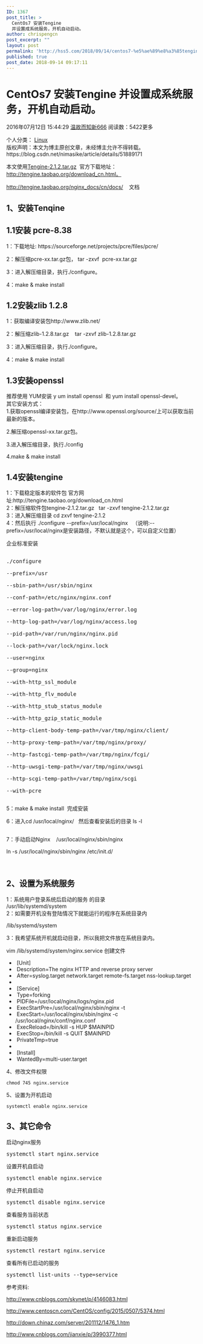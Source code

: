 ```yaml
---
ID: 1367
post_title: >
  CentOs7 安装Tengine
  并设置成系统服务，开机自动启动。
author: chrispengcn
post_excerpt: ""
layout: post
permalink: 'http://hss5.com/2018/09/14/centos7-%e5%ae%89%e8%a3%85tengine-%e5%b9%b6%e8%ae%be%e7%bd%ae%e6%88%90%e7%b3%bb%e7%bb%9f%e6%9c%8d%e5%8a%a1%ef%bc%8c%e5%bc%80%e6%9c%ba%e8%87%aa%e5%8a%a8%e5%90%af%e5%8a%a8%e3%80%82/'
published: true
post_date: 2018-09-14 09:17:11
---
```

<div class="article-header-box">
<div class="article-header">
<div class="article-title-box">
<h1 class="title-article">CentOs7 安装Tengine 并设置成系统服务，开机自动启动。</h1>
</div>
<div class="article-info-box">
<div class="article-bar-top">

<span class="time">2016年07月12日 15:44:29</span> <a class="follow-nickName" href="https://me.csdn.net/nimasike" target="_blank" rel="noopener">温故而知新666</a> <span class="read-count">阅读数：5422</span><span class="article_info_click">更多</span>
<div class="tags-box space"><span class="label">个人分类：</span> <a class="tag-link" href="https://blog.csdn.net/nimasike/article/category/6250854" target="_blank" rel="noopener">Linux</a></div>
</div>
<div class="operating"></div>
</div>
</div>
</div>
<article>
<div id="article_content" class="article_content clearfix csdn-tracking-statistics" data-pid="blog" data-mod="popu_307" data-dsm="post">
<div class="article-copyright">版权声明：本文为博主原创文章，未经博主允许不得转载。 https://blog.csdn.net/nimasike/article/details/51889171</div>
<div class="htmledit_views">

本文使用<a href="http://tengine.taobao.org/download/tengine-2.1.2.tar.gz" target="_blank" rel="nofollow noopener">Tengine-2.1.2.tar.gz</a>  官方下载地址：http://tengine.taobao.org/download_cn.html。

http://tengine.taobao.org/nginx_docs/cn/docs/    文档
<h1>1、安装Tenqine</h1>
<h2>1.1安装 pcre-8.38</h2>
1：下载地址: https://sourceforge.net/projects/pcre/files/pcre/

2：解压缩<span lang="en-us" xml:lang="en-us">pcre-xx.tar.gz</span>包， tar -zxvf  pcre-xx.tar.gz

3：进入解压缩目录，执行<span lang="en-us" xml:lang="en-us">./configure</span>。

4：make &amp; make install
<h2>1.2安装zlib 1.2.8</h2>
1：获取编译安装包http://www.zlib.net/

2：解压缩zlib-1.2.8.tar.gz    tar -zxvf zlib-1.2.8.tar.gz

3：进入解压缩目录，执行<span lang="en-us" xml:lang="en-us">./configure</span>。

4：make &amp; make install
<h2>1.3安装openssl</h2>
<div>推荐使用 YUM安装 y um install openssl  和 yum install openssl-devel。</div>
<div>其它安装方式：</div>
1.获取openssl编译安装包，在http://www.openssl.org/source/上可以获取当前最新的版本。

2.解压缩openssl-xx.tar.gz包。

3.进入解压缩目录，执行./config

4.make &amp; make install
<h2>1.4安装tengine</h2>
<div>1：下载稳定版本的软件包 官方网址:http://tengine.taobao.org/download_cn.html</div>
<div>2：解压缩软件包tengine-2.1.2.tar.gz   tar -zxvf tengine-2.1.2.tar.gz</div>
<div>3：进入解压缩目录 cd zxvf tengine-2.1.2</div>
<div>4：然后执行 ./configure --prefix=/usr/local/nginx   （说明:--prefix=/usr/local/nginx是安装路径，不默认就是这个，可以自定义位置）</div>
</div>
<div>
<pre>企业标准安装

./configure \
--prefix=/usr\
--sbin-path=/usr/sbin/nginx\
--conf-path=/etc/nginx/nginx.conf\
--error-log-path=/var/log/nginx/error.log \
--http-log-path=/var/log/nginx/access.log \
--pid-path=/var/run/nginx/nginx.pid\
--lock-path=/var/lock/nginx.lock\
--user=nginx\
--group=nginx\
--with-http_ssl_module\
--with-http_flv_module\
--with-http_stub_status_module\
--with-http_gzip_static_module\
--http-client-body-temp-path=/var/tmp/nginx/client/ \
--http-proxy-temp-path=/var/tmp/nginx/proxy/ \
--http-fastcgi-temp-path=/var/tmp/nginx/fcgi/ \
--http-uwsgi-temp-path=/var/tmp/nginx/uwsgi\
--http-scgi-temp-path=/var/tmp/nginx/scgi\
--with-pcre</pre>
</div>
<div class="htmledit_views">

5：make &amp; make install  完成安装

6：进入cd /usr/local/nginx/   然后查看安装后的目录 ls -l

<img src="https://img-blog.csdn.net/20160712152512519?watermark/2/text/aHR0cDovL2Jsb2cuY3Nkbi5uZXQv/font/5a6L5L2T/fontsize/400/fill/I0JBQkFCMA==/dissolve/70/gravity/Center" alt="" />

7：手动启动Nginx    /usr/local/nginx/sbin/nginx

ln -s /usr/local/nginx/sbin/nginx /etc/init.d/

&nbsp;
<h1>2、设置为系统服务</h1>
<div>1：系统用户登录系统后启动的服务 的目录</div>
<div>/usr/lib/systemd/system</div>
2：如需要开机没有登陆情况下就能运行的程序在系统目录内

/lib/systemd/system

3：我希望系统开机就启动目录，所以我把文件放在系统目录内。

vim /lib/systemd/system/nginx.service 创建文件
<ul class="hljs-ln">
 	<li>
<div class="hljs-ln-numbers"> [Unit]</div></li>
 	<li>
<div class="hljs-ln-numbers"> Description=The nginx HTTP and reverse proxy server</div></li>
 	<li>
<div class="hljs-ln-numbers"> After=syslog.target network.target remote-fs.target nss-lookup.target</div></li>
 	<li>
<div class="hljs-ln-numbers"></div></li>
 	<li>
<div class="hljs-ln-numbers"> [Service]</div></li>
 	<li>
<div class="hljs-ln-numbers"> Type=forking</div></li>
 	<li>
<div class="hljs-ln-numbers"> PIDFile=/usr/local/nginx/logs/nginx.pid</div></li>
 	<li>
<div class="hljs-ln-numbers"> ExecStartPre=/usr/local/nginx/sbin/nginx -t</div></li>
 	<li>
<div class="hljs-ln-numbers"> ExecStart=/usr/local/nginx/sbin/nginx -c /usr/local/nginx/conf/nginx.conf</div></li>
 	<li>
<div class="hljs-ln-numbers"> ExecReload=/bin/kill -s HUP $MAINPID</div></li>
 	<li>
<div class="hljs-ln-numbers"> ExecStop=/bin/kill -s QUIT $MAINPID</div></li>
 	<li>
<div class="hljs-ln-numbers"> PrivateTmp=<span class="hljs-keyword">true</span></div></li>
 	<li>
<div class="hljs-ln-numbers"></div>
<div class="hljs-ln-code"></div></li>
 	<li>
<div class="hljs-ln-numbers"> [Install]</div></li>
 	<li>
<div class="hljs-ln-numbers"> WantedBy=multi-user.target</div></li>
</ul>
4、修改文件权限
<pre><code class="language-java hljs">chmod <span class="hljs-number">745</span> nginx.service </code></pre>
5、设置为开机启动
<pre><code class="language-java hljs">systemctl enable nginx.service</code></pre>
<h1>3、其它命令</h1>
启动nginx服务
<pre>systemctl start nginx.service</pre>
设置开机自启动
<pre>systemctl enable nginx.service</pre>
停止开机自启动
<pre>systemctl disable nginx.service</pre>
查看服务当前状态
<pre>systemctl status nginx.service</pre>
重新启动服务
<pre>systemctl restart nginx.service</pre>
查看所有已启动的服务
<pre>systemctl list-units --type=service</pre>
参考资料:

http://www.cnblogs.com/skynet/p/4146083.html

http://www.centoscn.com/CentOS/config/2015/0507/5374.html

http://down.chinaz.com/server/201112/1476_1.htm

http://www.cnblogs.com/jianxie/p/3990377.html

</div>
</div>
</article>